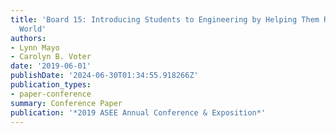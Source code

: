 ```yaml
---
title: 'Board 15: Introducing Students to Engineering by Helping Them RePicture Their
  World'
authors:
- Lynn Mayo
- Carolyn B. Voter
date: '2019-06-01'
publishDate: '2024-06-30T01:34:55.918266Z'
publication_types:
- paper-conference
summary: Conference Paper
publication: '*2019 ASEE Annual Conference & Exposition*'
---
```

